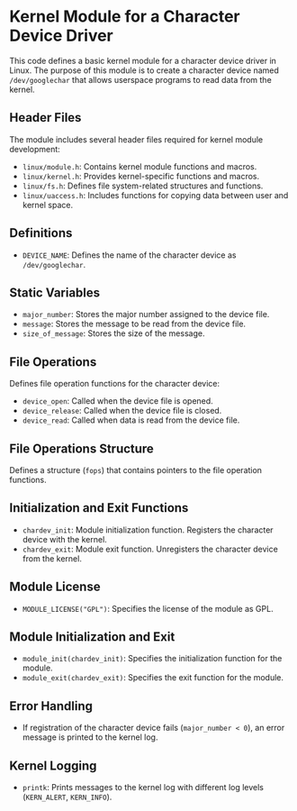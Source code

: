 # Kernel Module for a Character Device Driver

This code defines a basic kernel module for a character device driver in Linux. The purpose of this module is to create a character device named `/dev/googlechar` that allows userspace programs to read data from the kernel.

## Header Files

The module includes several header files required for kernel module development:

- `linux/module.h`: Contains kernel module functions and macros.
- `linux/kernel.h`: Provides kernel-specific functions and macros.
- `linux/fs.h`: Defines file system-related structures and functions.
- `linux/uaccess.h`: Includes functions for copying data between user and kernel space.

## Definitions

- `DEVICE_NAME`: Defines the name of the character device as `/dev/googlechar`.

## Static Variables

- `major_number`: Stores the major number assigned to the device file.
- `message`: Stores the message to be read from the device file.
- `size_of_message`: Stores the size of the message.

## File Operations

Defines file operation functions for the character device:

- `device_open`: Called when the device file is opened.
- `device_release`: Called when the device file is closed.
- `device_read`: Called when data is read from the device file.

## File Operations Structure

Defines a structure (`fops`) that contains pointers to the file operation functions.

## Initialization and Exit Functions

- `chardev_init`: Module initialization function. Registers the character device with the kernel.
- `chardev_exit`: Module exit function. Unregisters the character device from the kernel.

## Module License

- `MODULE_LICENSE("GPL")`: Specifies the license of the module as GPL.

## Module Initialization and Exit

- `module_init(chardev_init)`: Specifies the initialization function for the module.
- `module_exit(chardev_exit)`: Specifies the exit function for the module.

## Error Handling

- If registration of the character device fails (`major_number < 0`), an error message is printed to the kernel log.

## Kernel Logging

- `printk`: Prints messages to the kernel log with different log levels (`KERN_ALERT`, `KERN_INFO`).

